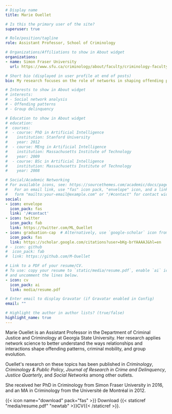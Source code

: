 ```yaml
---
# Display name
title: Marie Ouellet

# Is this the primary user of the site?
superuser: true

# Role/position/tagline
role: Assistant Professor, School of Criminology

# Organizations/Affiliations to show in About widget
organizations:
- name: Simon Fraser University
  url: https://www.sfu.ca/criminology/about/faculty/criminology-faculty/marie-ouellet/

# Short bio (displayed in user profile at end of posts)
bio: My research focuses on the role of networks in shaping offending patterns, criminal mobility, and group evolution.

# Interests to show in About widget
# interests:
# - Social network analysis
# - Offending patterns
# - Group delinquency

# Education to show in About widget
# education:
#  courses:
#  - course: PhD in Artificial Intelligence
#    institution: Stanford University
#    year: 2012
#  - course: MEng in Artificial Intelligence
#    institution: Massachusetts Institute of Technology
#    year: 2009
#  - course: BSc in Artificial Intelligence
#    institution: Massachusetts Institute of Technology
#    year: 2008

# Social/Academic Networking
# For available icons, see: https://sourcethemes.com/academic/docs/page-builder/#icons
#   For an email link, use "fas" icon pack, "envelope" icon, and a link in the
#   form "mailto:your-email@example.com" or "/#contact" for contact widget.
social:
- icon: envelope
  icon_pack: fas
  link: '/#contact'
- icon: twitter
  icon_pack: fab
  link: https://twitter.com/ML_Ouellet
- icon: graduation-cap  # Alternatively, use `google-scholar` icon from `ai` icon pack
  icon_pack: fas
  link: https://scholar.google.com/citations?user=bKg-brYAAAAJ&hl=en
# - icon: github
#  icon_pack: fab
#  link: https://github.com/M-Ouellet

# Link to a PDF of your resume/CV.
# To use: copy your resume to `static/media/resume.pdf`, enable `ai` icons in `params.toml`, 
# and uncomment the lines below.
- icon: cv
  icon_pack: ai
  link: media/resume.pdf

# Enter email to display Gravatar (if Gravatar enabled in Config)
email: ""

# Highlight the author in author lists? (true/false)
highlight_name: true
---
```

  
 
 



Marie Ouellet is an Assistant Professor in the Department of Criminal Justice and Criminology at Georgia State University. Her research applies network science to better understand the ways relationships and interactions shape offending patterns, criminal mobility, and group evolution.  

Ouellet's research on these topics has been published in *Criminology*, *Criminology & Public Policy*, *Journal of Research in Crime and Delinquency*, *Justice Quarterly*, and *Social Networks* among other outlets. 

She received her PhD in Criminology from Simon Fraser University in 2016, and an MA in Criminology from the Université de Montréal in 2012. 

{{< icon name="download" pack="fas" >}} Download {{< staticref "media/resume.pdf" "newtab" >}}CV{{< /staticref >}}.
